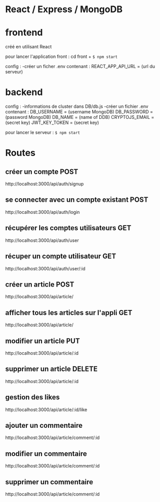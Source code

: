 # React / Express / MongoDB

# frontend
créé en utilisant React 

pour lancer l'application front :
cd front + `$ npm start`

config : 
-créer un ficher .env contenant :
REACT_APP_API_URL = (url du serveur)

# backend
config : 
-informations de cluster dans DB/db.js
-créer un fichier .env contenant :
DB_USERNAME = (username MongoDB)
DB_PASSWORD = (password MongoDB)
DB_NAME = (name of DDB)
CRYPTOJS_EMAIL = (secret key)
JWT_KEY_TOKEN = (secret key)

pour lancer le serveur :
`$ npm start`

# Routes
## créer un compte POST
http://localhost:3000/api/auth/signup

## se connecter avec un compte existant POST
http://localhost:3000/api/auth/login

## récupérer les comptes utilisateurs GET
http://localhost:3000/api/auth/user

## récuper un compte utilisateur GET
http://localhost:3000/api/auth/user/:id

## créer un article POST
http://localhost:3000/api/article/

## afficher tous les articles sur l'appli GET
http://localhost:3000/api/article/


## modifier un article PUT
http://localhost:3000/api/article/:id

## supprimer un article DELETE
http://localhost:3000/api/article/:id

## gestion des likes
http://localhost:3000/api/article/:id/like

## ajouter un commentaire 
http://localhost:3000/api/article/comment/:id

## modifier un commentaire
http://localhost:3000/api/article/comment/:id

## supprimer un commentaire
http://localhost:3000/api/article/comment/:id


